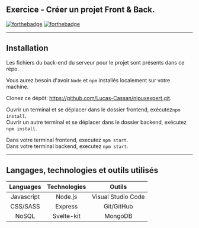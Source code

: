 ## **Exercice - Créer un projet Front & Back.**

[![forthebadge](https://forthebadge.com/images/badges/made-with-javascript.svg)](https://fr.wikipedia.org/wiki/JavaScript) [![forthebadge](https://forthebadge.com/images/badges/built-with-love.svg)](https://forthebadge.com)

---

## **Installation**

Les fichiers du back-end du serveur pour le projet sont présents dans ce répo.

Vous aurez besoin d'avoir `Node` et `npm` installés localement sur votre machine.

Clonez ce dépôt: https://github.com/Lucas-Cassan/nipuxexpert.git.  

Ouvrir un terminal et se déplacer dans le dossier frontend, exécutez`npm install`.  
Ouvrir un autre terminal et se déplacer dans le dossier backend, exécutez `npm install`.  

Dans votre terminal frontend, executez `npm start`.  
Dans votre terminal backend, executez `npm start`.  

---

## **Langages, technologies et outils utilisés**

|  **Languages**   |     **Technologies**       |           **Outils**           |
| :----------: | :--------:   | :------------------------: |
|  Javascript  |  Node.js     | Visual Studio Code |
|     CSS/SASS     |  Express  |                    Git/GitHub        |
|     NoSQL     |  Svelte-kit  |                    MongoDB        |

